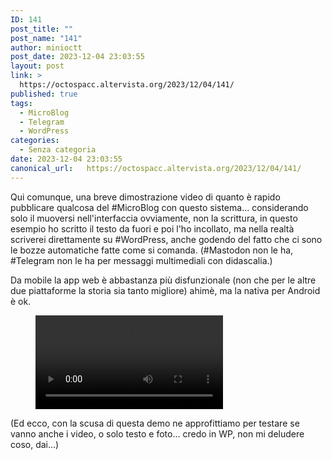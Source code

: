 ```yaml
---
ID: 141
post_title: ""
post_name: "141"
author: minioctt
post_date: 2023-12-04 23:03:55
layout: post
link: >
  https://octospacc.altervista.org/2023/12/04/141/
published: true
tags:
  - MicroBlog
  - Telegram
  - WordPress
categories:
  - Senza categoria
date: 2023-12-04 23:03:55
canonical_url:   https://octospacc.altervista.org/2023/12/04/141/
---
```

<!-- wp:paragraph -->
<p>Qui comunque, una breve dimostrazione video di quanto è rapido pubblicare qualcosa del #MicroBlog con questo sistema... considerando solo il muoversi nell'interfaccia ovviamente, non la scrittura, in questo esempio ho scritto il testo da fuori e poi l'ho incollato, ma nella realtà scriverei direttamente su #WordPress, anche godendo del fatto che ci sono le bozze automatiche fatte come si comanda. (#Mastodon non le ha, #Telegram non le ha per messaggi multimediali con didascalia.)</p>
<!-- /wp:paragraph -->

<!-- wp:paragraph -->
<p>Da mobile la app web è abbastanza più disfunzionale (non che per le altre due piattaforme la storia sia tanto migliore) ahimè, ma la nativa per Android è ok.</p>
<!-- /wp:paragraph -->

<!-- wp:paragraph -->
<p></p>
<!-- /wp:paragraph -->

<!-- wp:video {"id":142} -->
<figure class="wp-block-video"><video controls src="https://octospacc.altervista.org/wp-content/uploads/2023/12/simplescreenrecorder-2023-12-04_22.22.09.2.mp4"></video></figure>
<!-- /wp:video -->

<!-- wp:paragraph -->
<p></p>
<!-- /wp:paragraph -->

<!-- wp:paragraph -->
<p>(Ed ecco, con la scusa di questa demo ne approfittiamo per testare se vanno anche i video, o solo testo e foto... credo in WP, non mi deludere coso, dai...)</p>
<!-- /wp:paragraph -->